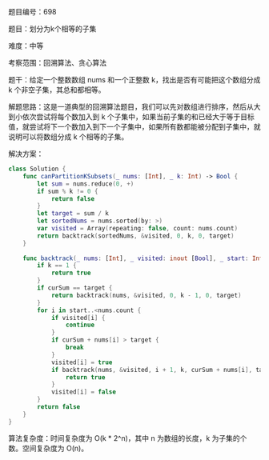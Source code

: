 题目编号：698

题目：划分为k个相等的子集

难度：中等

考察范围：回溯算法、贪心算法

题干：给定一个整数数组 nums 和一个正整数 k，找出是否有可能把这个数组分成 k 个非空子集，其总和都相等。

解题思路：这是一道典型的回溯算法题目，我们可以先对数组进行排序，然后从大到小依次尝试将每个数加入到 k 个子集中，如果当前子集的和已经大于等于目标值，就尝试将下一个数加入到下一个子集中，如果所有数都能被分配到子集中，就说明可以将数组分成 k 个相等的子集。

解决方案：

```swift
class Solution {
    func canPartitionKSubsets(_ nums: [Int], _ k: Int) -> Bool {
        let sum = nums.reduce(0, +)
        if sum % k != 0 {
            return false
        }
        let target = sum / k
        let sortedNums = nums.sorted(by: >)
        var visited = Array(repeating: false, count: nums.count)
        return backtrack(sortedNums, &visited, 0, k, 0, target)
    }
    
    func backtrack(_ nums: [Int], _ visited: inout [Bool], _ start: Int, _ k: Int, _ curSum: Int, _ target: Int) -> Bool {
        if k == 1 {
            return true
        }
        if curSum == target {
            return backtrack(nums, &visited, 0, k - 1, 0, target)
        }
        for i in start..<nums.count {
            if visited[i] {
                continue
            }
            if curSum + nums[i] > target {
                break
            }
            visited[i] = true
            if backtrack(nums, &visited, i + 1, k, curSum + nums[i], target) {
                return true
            }
            visited[i] = false
        }
        return false
    }
}
```

算法复杂度：时间复杂度为 O(k * 2^n)，其中 n 为数组的长度，k 为子集的个数。空间复杂度为 O(n)。